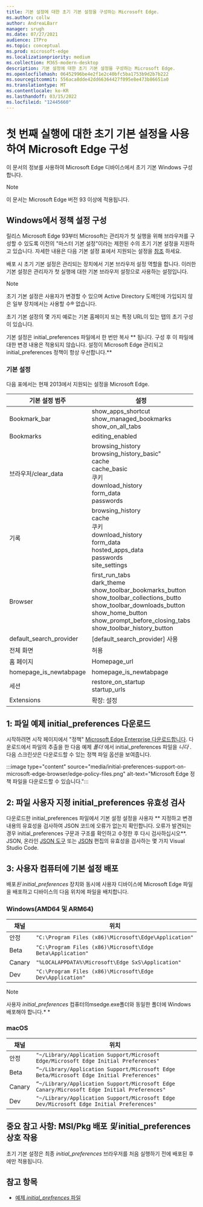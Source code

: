 ```yaml
---
title: 기본 설정에 대한 초기 기본 설정을 구성하는 Microsoft Edge.
ms.author: collw
author: AndreaLBarr
manager: srugh
ms.date: 07/27/2021
audience: ITPro
ms.topic: conceptual
ms.prod: microsoft-edge
ms.localizationpriority: medium
ms.collection: M365-modern-desktop
description: 기본 설정에 대한 초기 기본 설정을 구성하는 Microsoft Edge.
ms.openlocfilehash: 06452996be4e2f1e2c40bfc5ba1753b9d2b7b222
ms.sourcegitcommit: 556aca8dde42dd66364427f095e8e473b86651a0
ms.translationtype: MT
ms.contentlocale: ko-KR
ms.lasthandoff: 03/15/2022
ms.locfileid: "12445660"
---
```

# <a name="configure-microsoft-edge-using-initial-preferences-settings-for-the-first-run"></a>첫 번째 실행에 대한 초기 기본 설정을 사용하여 Microsoft Edge 구성

이 문서의 정보를 사용하여 Microsoft Edge 디바이스에서 초기 기본 Windows 구성합니다.

> [!Note]
> 이 문서는 Microsoft Edge 버전 93 이상에 적용됩니다.

## <a name="configure-policy-settings-on-windows"></a>Windows에서 정책 설정 구성

릴리스 Microsoft Edge 93부터 Microsoft는 관리자가 첫 실행을 위해 브라우저를 구성할 수 있도록 이전의 "마스터 기본 설정"이라는 제한된 수의 초기 기본 설정을 지원하고 있습니다. 자세한 내용은 다음 기본 설정 표에서 지원되는 설정을 [참조](#preference-settings) 하세요.

배포 시 초기 기본 설정은 관리되는 장치에서 기본 브라우저 설정 역할을 합니다. 이러한 기본 설정은 관리자가 첫 실행에 대한 기본 브라우저 설정으로 사용하는 설정입니다.

> [!NOTE]
> 초기 기본 설정은 사용자가 변경할 수 있으며 Active Directory 도메인에 가입되지 않은 일부 장치에서는 사용할 수® 없습니다.

초기 기본 설정의 몇 가지 예로는 기본 홈페이지 또는 특정 URL이 있는 탭의 초기 구성이 있습니다.

기본 설정은 initial_preferences 파일에서 한 번만 복사 ** 됩니다. 구성 후 이 파일에 대한 변경 내용은 적용되지 않습니다. 설정이 Microsoft Edge 관리되고 initial_preferences 정책이 [](/deployedge/microsoft-edge-policies) 항상 우선합니다.**

### <a name="preference-settings"></a>기본 설정

다음 표에서는 현재 2013에서 지원되는 설정을 Microsoft Edge.

| 기본 설정 범주 | 설정 |
| - | - |
| Bookmark_bar | show_apps_shortcut<br>show_managed_bookmarks<br>show_on_all_tabs |
| Bookmarks | editing_enabled |
| 브라우저/clear_data | browsing_history<br>browsing_history_basic"<br>cache<br>cache_basic<br>쿠키<br>download_history<br>form_data<br>passwords |
| 기록 | browsing_history<br>cache<br>쿠키<br>download_history<br>form_data<br>hosted_apps_data<br>passwords<br>site_settings |
| Browser | first_run_tabs<br>dark_theme<br>show_toolbar_bookmarks_button<br>show_toolbar_collections_butto<br>show_toolbar_downloads_button<br>show_home_button<br>show_prompt_before_closing_tabs<br>show_toolbar_history_button |
| default_search_provider | [default_search_provider] 사용 |
| 전체 화면 | 허용 |
| 홈 페이지 | Homepage_url |
| homepage_is_newtabpage | homepage_is_newtabpage |
| 세션 | restore_on_startup<br>startup_urls |
| Extensions | 확장: 설정 |

## <a name="1-download-an-example-initial_preferences-file"></a>1: 파일 예제 initial_preferences 다운로드

시작하려면 시작 페이지에서 "정책" [Microsoft Edge Enterprise 다운로드합니다](/edge/business/download). 다운로드에서 파일의 추출을 한 다음 예제 *폴더* 에서 initial_preferences 파일을 *니다* . 다음 스크린샷은 다운로드할 수 있는 정책 파일 옵션을 보여줍니다.

:::image type="content" source="media/initial-preferences-support-on-microsoft-edge-browser/edge-policy-files.png" alt-text="Microsoft Edge 정책 파일을 다운로드할 수 있습니다.":::

## <a name="2-customize-and-validate-the-initial_preferences-file"></a>2: 파일 사용자 지정 initial_preferences 유효성 검사

다운로드한 initial_preferences 파일에서 기본 설정 설정을 사용자 ** 지정하고 변경 내용의 유효성을 검사하여 JSON 코드에 오류가 없는지 확인합니다. 오류가 발견되는 경우 initial_preferences 구문과 구조를 확인하고 수정한 후 다시 검사하십시오**. JSON, 온라인 [JSON 도구](https://jsonformatter.org/) 또는 [JSON](https://code.visualstudio.com/docs/languages/json) 편집의 유효성을 검사하는 몇 가지 Visual Studio Code.

## <a name="3-deploy-preferences-to-users-computer"></a>3: 사용자 컴퓨터에 기본 설정 배포

배포*된 initial_preferences* 장치와 동시에 사용자 디바이스에 Microsoft Edge 파일을 배포하고 디바이스의 다음 위치에 파일을 배치합니다.

### <a name="windows-amd64-and-arm64"></a>Windows(AMD64 및 ARM64)

| 채널 | 위치 |
| - | - |
| 안정 | `"C:\Program Files (x86)\Microsoft\Edge\Application"` |
| Beta | `"C:\Program Files (x86)\Microsoft\Edge Beta\Application"` |
|Canary | `"%LOCALAPPDATA%\Microsoft\Edge SxS\Application"` |
| Dev | `"C:\Program Files (x86)\Microsoft\Edge Dev\Application"` |

> [!NOTE]
> 사용자 *initial_preferences* 컴퓨터의msedge.exe폴더와 동일한 폴더에 Windows 배포해야 합니다.* *  

### <a name="macos"></a>macOS

| 채널 | 위치 |
| - | - |
| 안정 | `"~/Library/Application Support/Microsoft Edge/Microsoft Edge Initial Preferences"` |
| Beta | `“~/Library/Application Support/Microsoft Edge Beta/Microsoft Edge Initial Preferences"` |
| Canary | `“~/Library/Application Support/Microsoft Edge Canary/Microsoft Edge Initial Preferences"` |
| Dev | `"~/Library/Application Support/Microsoft Edge Dev/Microsoft Edge Initial Preferences"` |

## <a name="important-notes-msi--pkg-deployment-and-initial_preferences-interaction"></a>중요 참고 사항: MSI/Pkg 배포 *및* initial_preferences 상호 작용

초기 기본 설정은 최종 *initial_preferences* 브라우저를 처음 실행하기 전에 배포된 후에만 적용됩니다.  

## <a name="see-also"></a>참고 항목

- [예제 *initial_prefrences* 파일](/edge/business/download)
